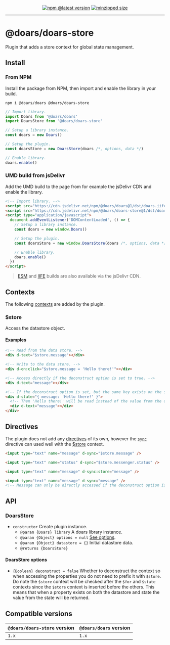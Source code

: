 <div align="center">

[![npm @latest version](https://img.shields.io/npm/v/@doars/doars-store.svg?label=Version&style=flat-square&maxAge=86400)](https://www.npmjs.com/package/@doars/doars-store)
[![minzipped size](https://img.shields.io/bundlephobia/minzip/@doars/doars-store?label=Size&style=flat-square&maxAge=86400)](https://www.npmjs.com/package/@doars/doars-store)

</div>

<hr/>

# @doars/doars-store

Plugin that adds a store context for global state management.

## Install

### From NPM

Install the package from NPM, then import and enable the library in your build.

```
npm i @doars/doars @doars/doars-store
```

```JavaScript
// Import library.
import Doars from '@doars/doars'
import DoarsStore from '@doars/doars-store'

// Setup a library instance.
const doars = new Doars()

// Setup the plugin.
const doarsStore = new DoarsStore(doars /*, options, data */)

// Enable library.
doars.enable()
```

### UMD build from jsDelivr

Add the UMD build to the page from for example the jsDelivr CDN and enable the
library.

```HTML
<!-- Import library. -->
<script src="https://cdn.jsdelivr.net/npm/@doars/doars@1/dst/doars.iife.js"></script>
<script src="https://cdn.jsdelivr.net/npm/@doars/doars-store@1/dst/doars-store.iife.js"></script>
<script type="application/javascript">
  document.addEventListener('DOMContentLoaded', () => {
    // Setup a library instance.
    const doars = new window.Doars()

    // Setup the plugin.
    const doarsStore = new window.DoarsStore(doars /*, options, data */)

    // Enable library.
    doars.enable()
  })
</script>
```

> [ESM](https://cdn.jsdelivr.net/npm/@doars/doars-store@1/dst/doars-store.esm.js)
> and
> [IIFE](https://cdn.jsdelivr.net/npm/@doars/doars-store@1/dst/doars-store.iife.js)
> builds are also available via the jsDelivr CDN.

## Contexts

The following
[contexts](https://github.com/doars/doars/tree/main/packages/doars#contexts) are
added by the plugin.

### \$store

Access the datastore object.

#### Examples

```HTML
<!-- Read from the data store. -->
<div d-text="$store.message"></div>
```

```HTML
<!-- Write to the data store. -->
<div d-on:click="$store.message = 'Hello there!'"></div>
```

```HTML
<!-- Access directly if the deconstruct option is set to true. -->
<div d-text="message"></div>
```

```HTML
<!-- If the deconstruct option is set, but the same key exists on the state. -->
<div d-state="{ message: 'Hello there!' }">
  <!-- Then 'Hello there!' will be read instead of the value from the data store. -->
  <div d-text="message"></div>
</div>
```

## Directives

The plugin does not add any
[directives](https://github.com/doars/doars/tree/main/packages/doars#directives)
of its own, however the
[`sync`](https://github.com/doars/doars/tree/main/packages/doars#d-sync)
directive can used well with the [\$store](#$store) context.

```HTML
<input type="text" name="message" d-sync="$store.message" />
```

```HTML
<input type="text" name="status" d-sync="$store.messenger.status" />
```

```HTML
<input type="text" name="message" d-sync:store="message" />
```

```HTML
<input type="text" name="message" d-sync="message" />
<!-- Message can only be directly accessed if the deconstruct option is enabled. -->
```

## API

### DoarsStore

- `constructor` Create plugin instance.
  - `@param {Doars} library` A doars library instance.
  - `@param {Object} options = null` [See options](#doarsstore-options).
  - `@param {Object} datastore = {}` Initial datastore data.
  - `@returns {DoarsStore}`

#### DoarsStore options

- `{Boolean} deconstruct = false` Whether to deconstruct the context so when
  accessing the properties you do not need to prefix it with `$store`. Do note
  the `$store` context will be checked after the `$for` and `$state` contexts
  since the `$store` context is inserted before the others. This means that when
  a property exists on both the datastore and state the value from the state
  will be returned.

## Compatible versions

| `@doars/doars-store` version | `@doars/doars` version |
| ---------------------------- | ---------------------- |
| `1.x`                        | `1.x`                  |
